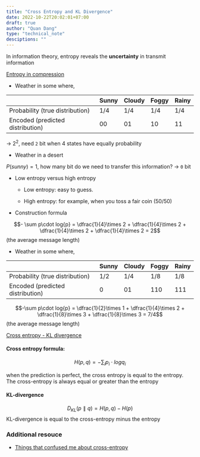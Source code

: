 ```yaml
---
title: "Cross Entropy and KL Divergence"
date: 2022-10-22T20:02:01+07:00
draft: true
author: "Quan Dang"
type: "technical_note"
desciptions: ""
---
```



In information theory, entropy reveals the **uncertainty** in transmit information

[Entropy in compression](https://www.youtube.com/watch?v=M5c_RFKVkko&t=597s)
- Weather in some where,

|             | Sunny | Cloudy | Foggy | Rainy |
| ----------- | ----- | ------ | ----- | ----- |
| Probability (true distribution) | 1/4   | 1/4    | 1/4   | 1/4   |
| Encoded     (predicted distribution)| 00    | 01     | 10    | 11    |

&#8594; $2^2$, need `2` bit when 4 states have equally probability

- Weather in a desert

$P(sunny) = 1$, how many bit do we need to transfer this information? &#8594; `0` bit

- Low entropy versus high entropy

  - Low entropy: easy to guess.

  - High entropy: for example, when you toss a fair coin (50/50)

- Construction formula

$$- \sum p\cdot log{p} = \dfrac{1}{4}\times 2 + \dfrac{1}{4}\times 2 + \dfrac{1}{4}\times 2 + \dfrac{1}{4}\times 2 = 2$$ (the average message length)

- Weather in some where,

|             | Sunny | Cloudy | Foggy | Rainy |
| ----------- | ----- | ------ | ----- | ----- |
| Probability (true distribution)| 1/2   | 1/4    | 1/8   | 1/8   |
| Encoded     (predicted distribution)| 0     | 01     | 110   | 111   |

$$-\sum p\cdot log{p} = \dfrac{1}{2}\times 1 + \dfrac{1}{4}\times 2 + \dfrac{1}{8}\times 3 + \dfrac{1}{8}\times 3 = 7/4$$ (the average message length)

[Cross entropy - KL divergence](https://www.youtube.com/watch?v=ErfnhcEV1O8&t=502s)

#### Cross entropy formula:

$$H(p, q) = - \sum_i p_i \cdot log q_i$$

when the prediction is perfect, the cross entropy is equal to the entropy.
The cross-entropy is always equal or greater than the entropy

#### KL-divergence

$$D_{KL}(p\parallel q) = H(p, q) - H(p)$$ 
KL-divergence is equal to the cross-entropy minus the entropy


### Additional resouce
- [Things that confused me about cross-entropy](https://chris-said.io/2020/12/26/two-things-that-confused-me-about-cross-entropy/)